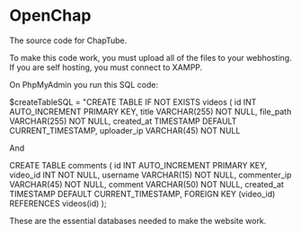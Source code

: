 # OpenChap
The source code for ChapTube.

To make this code work, you must upload all of the files to your webhosting. If you are self hosting, you must connect to XAMPP.

On PhpMyAdmin you run this SQL code:

$createTableSQL = "CREATE TABLE IF NOT EXISTS videos (
    id INT AUTO_INCREMENT PRIMARY KEY,
    title VARCHAR(255) NOT NULL,
    file_path VARCHAR(255) NOT NULL,
    created_at TIMESTAMP DEFAULT CURRENT_TIMESTAMP,
    uploader_ip VARCHAR(45) NOT NULL

And

CREATE TABLE comments (
    id INT AUTO_INCREMENT PRIMARY KEY,
    video_id INT NOT NULL,
    username VARCHAR(15) NOT NULL,
    commenter_ip VARCHAR(45) NOT NULL,
    comment VARCHAR(50) NOT NULL,
    created_at TIMESTAMP DEFAULT CURRENT_TIMESTAMP,
    FOREIGN KEY (video_id) REFERENCES videos(id)
);

These are the essential databases needed to make the website work.
